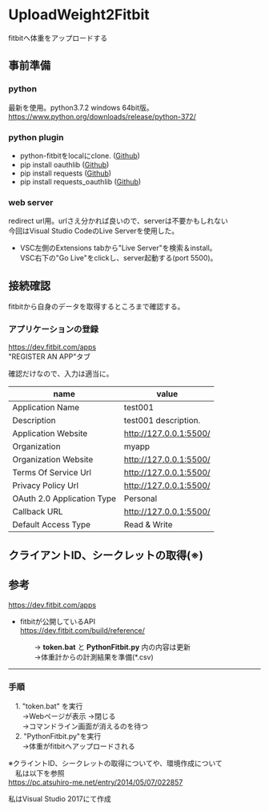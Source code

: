 # UploadWeight2Fitbit
fitbitへ体重をアップロードする

## 事前準備
### python
最新を使用。python3.7.2 windows 64bit版。  
https://www.python.org/downloads/release/python-372/

### python plugin
- python-fitbitをlocalにclone. ([Github](https://github.com/orcasgit/python-fitbit))  
- pip install oauthlib  ([Github](https://github.com/oauthlib/oauthlib))  
- pip install requests  ([Github](https://github.com/requests/requests))  
- pip install requests_oauthlib  ([Github](https://github.com/requests/requests-oauthlib))  

### web server
redirect url用。urlさえ分かれば良いので、serverは不要かもしれない  
今回はVisual Studio CodeのLive Serverを使用した。  
- VSC左側のExtensions tabから"Live Server"を検索＆install。  
  VSC右下の"Go Live"をclickし、server起動する(port 5500)。  

## 接続確認
fitbitから自身のデータを取得するところまで確認する。

### アプリケーションの登録
https://dev.fitbit.com/apps  
"REGISTER AN APP"タブ

確認だけなので、入力は適当に。  

name | value
--- | ---
Application Name | test001
Description | test001 description.
Application Website | http://127.0.0.1:5500/
Organization | myapp
Organization Website | http://127.0.0.1:5500/
Terms Of Service Url | http://127.0.0.1:5500/
Privacy Policy Url | http://127.0.0.1:5500/
OAuth 2.0 Application Type | Personal
Callback URL | http://127.0.0.1:5500/
Default Access Type | Read & Write

## クライアントID、シークレットの取得(※)  



## 参考
https://dev.fitbit.com/apps

- fitbitが公開しているAPI  
https://dev.fitbit.com/build/reference/



   　　→ **token.bat** と **PythonFitbit.py** 内の内容は更新  
 　　→体重計からの計測結果を準備(*.csv)  

------
### 手順 ###
　1. "token.bat" を実行  
　　→Webページが表示 →閉じる  
　　→コマンドライン画面が消えるのを待つ  
　2. "PythonFitbit.py"を実行  
　　→体重がfitbitへアップロードされる  

※クライントID、シークレットの取得についてや、環境作成について  
　私は以下を参照  
https://pc.atsuhiro-me.net/entry/2014/05/07/022857

私はVisual Studio 2017にて作成

